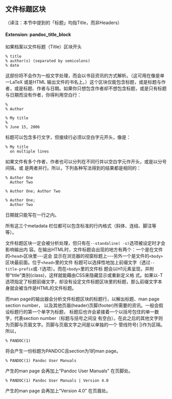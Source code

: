 
## 文件标题区块

（译注：本节中提到的「标题」均指Title，而非Headers）

#### Extension: pandoc_title_block

如果档案以文件标题（Title）区块开头
```
% title
% author(s) (separated by semicolons)
% date
```
这部份将不会作为一般文字处理，而会以书目资讯的方式解析。（这可用在像是单
一LaTeX 或是HTML 输出文件的书名上。）这个区块仅能包含标题，或是标题与作
者，或是标题、作者与日期。如果你只想包含作者却不想包含标题，或是只有标题
与日期而没有作者，你得利用空白行：
```
%
% Author

% My title
%
% June 15, 2006
```
标题可以包含多行文字，但接续行必须以空白字元开头，像是：

```
% My title
  on multiple lines
```

如果文件有多个作者，作者也可以分列在不同行并以空白字元作开头，或是以分号间隔，或
是两者并行。所以，下列各种写法得到的结果都是相同的：

```
% Author One
  Author Two

% Author One; Author Two

% Author One;
  Author Two
```

日期就只能写在一行之内。

所有这三个metadata 栏位都可以包含标准的行内格式（斜体、连结、脚注等等）。

文件标题区块一定会被分析处理，但只有在`--standaline( -s)`选项被设定时才会影响输出内
容。在输出HTML时，文件标题会出现的地方有两个：一个是在文件的`<head>`区块里---这会
显示在浏览器的视窗标题上---另外一个是文件的`<body>`区块最前面。位于`<head>`里的文件
标题可以选择性地加上前缀文字（透过`--title-prefix`或`-T`选项）。而在`<body>`里的文件标
题会以H1元素呈现，并附带“title”类别(class)，这样就能藉由CSS来隐藏显示或重新定义格
式。如果以-T选项指定了标题前缀文字，却没有设定文件标题区块里的标题，那么前缀文字本
身就会被当作是HTML的文件标题。

而man page的输出器会分析文件标题区块的标题行，以解出标题、man page section number，
以及其他页眉(header)页脚(footer)所需要的资讯。一般会假设标题行的第一个单字为标题，
标题后也许会紧接着一个以括号包住的单一数字，代表section number（标题与括号之间没
有空白）。在此之后的其他文字则为页脚与页眉文字。页脚与页眉文字之间是以单独的一个
管线符号( |)作为区隔。所以，

```
% PANDOC(1)
```
将会产生一份标题为PANDOC且section为1的man page。

```
% PANDOC(1) Pandoc User Manuals
```
产生的man page 会再加上“Pandoc User Manuals” 在页脚处。

```
% PANDOC(1) Pandoc User Manuals | Version 4.0
```
产生的man page 会再加上“Version 4.0” 在页眉处。